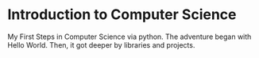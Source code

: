 # Introduction to Computer Science
My First Steps in Computer Science via python.
The adventure began with Hello World.
Then, it got deeper by libraries and projects.
